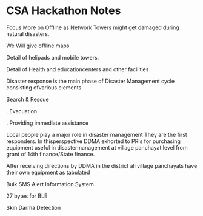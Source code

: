 # CSA Hackathon Notes

Focus More on Offline as Network Towers might get damaged during natural disasters.

We Will give offline maps

Detail of helipads and mobile towers.

Detail of Health and educationcenters and other facilities

Disaster response is the main phase of Disaster Management cycle consisting ofvarious elements

Search & Rescue

. Evacuation

. Providing immediate assistance

Local people play a major role in disaster management They are the first responders.  In thisperspective DDMA exhorted to PRIs for purchasing equipment useful in disastermanagement at village panchayat level from grant of 14th finance/State finance.

After receiving directions by DDMA in the district all village panchayats have their own  equipment as tabulated

Bulk SMS Alert Information System.


27 bytes for BLE 

Skin Darma Detection